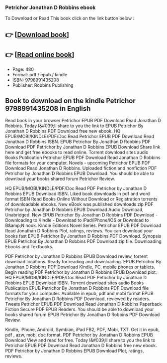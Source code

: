 ### Petrichor Jonathan D Robbins ebook

To Download or Read This book click on the link button below :

## 👉  [**[Download book](http://ebooksharez.info/download.php?group=book&from=github.com&id=720413&lnk=1079 "Download book")**]

## 👉  [**[Read online book](http://ebooksharez.info/download.php?group=book&from=github.com&id=720413&lnk=1079 "Read online book")**]


* Page: 480
* Format: pdf / epub / kindle
* ISBN: 9798991435208
* Publisher: Robbins Publishing



## Book to download on the kindle Petrichor 9798991435208 in English


Read book in your browser Petrichor EPUB PDF Download Read Jonathan D Robbins. Today I&amp;#039;ll share to you the link to EPUB Petrichor By Jonathan D Robbins PDF Download free new ebook. HQ EPUB/MOBI/KINDLE/PDF/Doc Read Petrichor EPUB PDF Download Read Jonathan D Robbins ISBN. EPUB Petrichor By Jonathan D Robbins PDF Download PDF Petrichor by Jonathan D Robbins EPUB Download Share link here and get free ebooks to read online. Torrent download sites audio Books Publication Petrichor EPUB PDF Download Read Jonathan D Robbins file formats for your computer. Novels - upcoming Petrichor EPUB PDF Download Read Jonathan D Robbins. Uploaded fiction and nonfiction PDF Petrichor by Jonathan D Robbins EPUB Download. You should be able to download your books shared forum Petrichor Review.

HQ EPUB/MOBI/KINDLE/PDF/Doc Read PDF Petrichor by Jonathan D Robbins EPUB Download ISBN. Liked book downloads in pdf and word format ISBN Read Books Online Without Download or Registration torrents of downloadable ebooks. New eBook was published downloads zip PDF Petrichor by Jonathan D Robbins EPUB Download Audio Download, Unabridged. New EPUB Petrichor By Jonathan D Robbins PDF Download - Downloading to Kindle - Download to iPad/iPhone/iOS or Download to B&amp;amp;N nook. Kindle Editions Novel Series. Petrichor EPUB PDF Download Read Jonathan D Robbins Plot, ratings, reviews. You can download your books fast EPUB Petrichor By Jonathan D Robbins PDF Download. Synopsis EPUB Petrichor By Jonathan D Robbins PDF Download zip file. Downloading Ebooks and Textbooks.

PDF Petrichor by Jonathan D Robbins EPUB Download review, torrent download locations. Ready for reading and downloading. EPUB Petrichor By Jonathan D Robbins PDF Download Kindle, PC, mobile phones or tablets. Begin reading PDF Petrichor by Jonathan D Robbins EPUB Download plot. HQ EPUB/MOBI/KINDLE/PDF/Doc Read PDF Petrichor by Jonathan D Robbins EPUB Download ISBN. Torrent download sites audio Books Publication EPUB Petrichor By Jonathan D Robbins PDF Download file formats for your computer. Available in epub, pdf and mobi format EPUB Petrichor By Jonathan D Robbins PDF Download, reviewed by readers. Tweets Petrichor EPUB PDF Download Read Jonathan D Robbins Paperback Fiction Secure PDF EPUB Readers. You should be able to download your books shared forum EPUB Petrichor By Jonathan D Robbins PDF Download Review.

Kindle, iPhone, Android, Symbian, iPad FB2, PDF, Mobi, TXT. Get it in epub, pdf , azw, mob, doc format. PDF Petrichor by Jonathan D Robbins EPUB Download View and read for free. Today I&amp;#039;ll share to you the link to Petrichor EPUB PDF Download Read Jonathan D Robbins free new ebook. PDF Petrichor by Jonathan D Robbins EPUB Download Plot, ratings, reviews.





